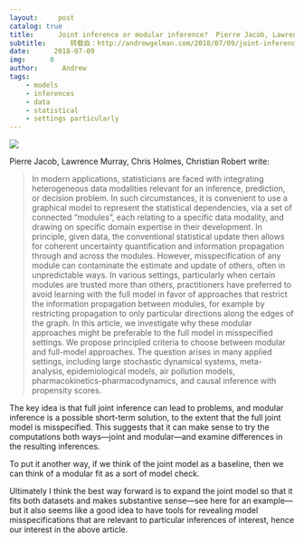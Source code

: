 ```yaml
---
layout:     post
catalog: true
title:      Joint inference or modular inference?  Pierre Jacob, Lawrence Murray, Chris Holmes, Christian Robert discuss conditions on the strength and weaknesses of these choices
subtitle:      转载自：http://andrewgelman.com/2018/07/09/joint-inference-modular-inference-pierre-jacob-lawrence-murray-chris-holmes-christian-robert-discuss-conditions-strength-weaknesses-choices/
date:      2018-07-09
img:      0
author:      Andrew
tags:
    - models
    - inferences
    - data
    - statistical
    - settings particularly
---
```





![](http://andrewgelman.com/wp-content/uploads/2018/01/Screen-Shot-2018-01-08-at-12.08.28-PM-1024x625.png)


Pierre Jacob, Lawrence Murray, Chris Holmes, Christian Robert write:

> In modern applications, statisticians are faced with integrating heterogeneous data modalities relevant for an inference, prediction, or decision problem. In such circumstances, it is convenient to use a graphical model to represent the statistical dependencies, via a set of connected “modules”, each relating to a specific data modality, and drawing on specific domain expertise in their development. In principle, given data, the conventional statistical update then allows for coherent uncertainty quantification and information propagation through and across the modules. However, misspecification of any module can contaminate the estimate and update of others, often in unpredictable ways. In various settings, particularly when certain modules are trusted more than others, practitioners have preferred to avoid learning with the full model in favor of approaches that restrict the information propagation between modules, for example by restricting propagation to only particular directions along the edges of the graph. In this article, we investigate why these modular approaches might be preferable to the full model in misspecified settings. We propose principled criteria to choose between modular and full-model approaches. The question arises in many applied settings, including large stochastic dynamical systems, meta-analysis, epidemiological models, air pollution models, pharmacokinetics-pharmacodynamics, and causal inference with propensity scores.

The key idea is that full joint inference can lead to problems, and modular inference is a possible short-term solution, to the extent that the full joint model is misspecified. This suggests that it can make sense to try the computations both ways—joint and modular—and examine differences in the resulting inferences.

To put it another way, if we think of the joint model as a baseline, then we can think of a modular fit as a sort of model check.

Ultimately I think the best way forward is to expand the joint model so that it fits both datasets and makes substantive sense—see here for an example—but it also seems like a good idea to have tools for revealing model misspecifications that are relevant to particular inferences of interest, hence our interest in the above article.



